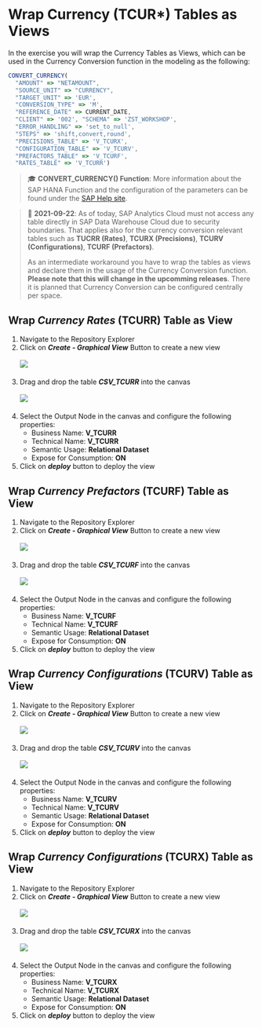 # Wrap Currency (TCUR*) Tables  as Views

In the exercise you will wrap the Currency Tables as Views, which can be used in the Currency Conversion function in the modeling as the following:

```javascript
CONVERT_CURRENCY(
  "AMOUNT" => "NETAMOUNT", 
  "SOURCE_UNIT" => "CURRENCY", 
  "TARGET_UNIT" => 'EUR', 
  "CONVERSION_TYPE" => 'M', 
  "REFERENCE_DATE" => CURRENT_DATE, 
  "CLIENT" => '002', "SCHEMA" => 'ZST_WORKSHOP', 
  "ERROR_HANDLING" => 'set_to_null', 
  "STEPS" => 'shift,convert,round', 
  "PRECISIONS_TABLE" => 'V_TCURX', 
  "CONFIGURATION_TABLE" => 'V_TCURV', 
  "PREFACTORS_TABLE" => 'V_TCURF', 
  "RATES_TABLE" => 'V_TCURR')
```
>:mortar_board: **CONVERT_CURRENCY() Function**: More information about the SAP HANA Function and the configuration of the parameters can be found under the [SAP Help site](https://help.sap.com/viewer/7c78579ce9b14a669c1f3295b0d8ca16/Cloud/en-US/d22d746ed2951014bb7fb0114ffdaf96.html).

>:triangular_flag_on_post: **2021-09-22**:
>As of today, SAP Analytics Cloud must not access any table directly in SAP Data Warehouse Cloud due to security boundaries. That applies also for the currency conversion relevant tables such as **TUCRR (Rates)**, **TCURX (Precisions)**, **TCURV (Configurations)**, **TCURF (Prefactors)**.
>
>As an intermediate workaround you have to wrap the tables as views and declare them in the usage of the Currency Conversion function.
>**Please note that this will change in the upcomming releases**. There it is planned that Currency Conversion can be configured centrally per space. 





## Wrap <i>Currency Rates</i> (TCURR) Table as View

1. Navigate to the Repository Explorer
2. Click on <b><i>Create - Graphical View</i></b> Button to create a new view
  <br><br>![](/exercises/ex1/images/create_in_repository_explorer.png)<br><br>
3. Drag and drop the table <b><i>CSV_TCURR</i></b> into the canvas
  <br><br>![](../images/create_tcurr_04.png)<br><br>
4. Select the Output Node in the canvas and configure the following properties:
    - Business Name: <b>V_TCURR</b>
    - Technical Name: <b>V_TCURR</b>
    - Semantic Usage: <b>Relational Dataset</b>
    - Expose for Consumption: <b>ON</b>
 5. Click on <b><i>deploy</i></b> button to deploy the view

## Wrap <i>Currency Prefactors</i> (TCURF) Table as View

1. Navigate to the Repository Explorer
2. Click on <b><i>Create - Graphical View</i></b> Button to create a new view
  <br><br>![](/exercises/ex1/images/create_in_repository_explorer.png)<br><br>
3. Drag and drop the table <b><i>CSV_TCURF</i></b> into the canvas
  <br><br>![](../images/create_tcurf_05.png)<br><br>
4. Select the Output Node in the canvas and configure the following properties:
    - Business Name: <b>V_TCURF</b>
    - Technical Name: <b>V_TCURF</b>
    - Semantic Usage: <b>Relational Dataset</b>
    - Expose for Consumption: <b>ON</b>
 5. Click on <b><i>deploy</i></b> button to deploy the view


## Wrap <i>Currency Configurations</i> (TCURV) Table as View

1. Navigate to the Repository Explorer
2. Click on <b><i>Create - Graphical View</i></b> Button to create a new view
  <br><br>![](/exercises/ex1/images/create_in_repository_explorer.png)<br><br>
3. Drag and drop the table <b><i>CSV_TCURV</i></b> into the canvas
  <br><br>![](../images/create_tcurv_04.png)<br><br>
4. Select the Output Node in the canvas and configure the following properties:
    - Business Name: <b>V_TCURV</b>
    - Technical Name: <b>V_TCURV</b>
    - Semantic Usage: <b>Relational Dataset</b>
    - Expose for Consumption: <b>ON</b>
 5. Click on <b><i>deploy</i></b> button to deploy the view

## Wrap <i>Currency Configurations</i> (TCURX) Table as View

1. Navigate to the Repository Explorer
2. Click on <b><i>Create - Graphical View</i></b> Button to create a new view
  <br><br>![](/exercises/ex1/images/create_in_repository_explorer.png)<br><br>
3. Drag and drop the table <b><i>CSV_TCURX</i></b> into the canvas
  <br><br>![](../images/create_tcurx_03.png)<br><br>
4. Select the Output Node in the canvas and configure the following properties:
    - Business Name: <b>V_TCURX</b>
    - Technical Name: <b>V_TCURX</b>
    - Semantic Usage: <b>Relational Dataset</b>
    - Expose for Consumption: <b>ON</b>
 5. Click on <b><i>deploy</i></b> button to deploy the view


